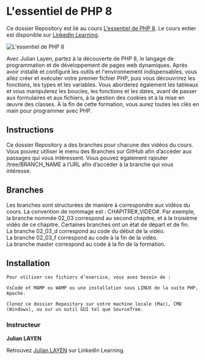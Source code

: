 # L'essentiel de PHP 8
Ce dossier Repository est lié au cours [L'essentiel de PHP 8][lil-course-url]. Le cours entier est disponible sur [LinkedIn Learning](www.linkedin.com/learning).

![L'essentiel de PHP 8](lil-thumbnail-url) 

Avec Julian Layen, partez à la découverte de PHP 8, le langage de programmation et de développement de pages web dynamiques. Après avoir installé et configuré les outils et l'environnement indispensables, vous allez créer et exécuter votre premier fichier PHP, puis vous découvrirez les fonctions, les types et les variables. Vous aborderez également les tableaux et vous manipulerez les boucles, les fonctions et les dates, avant de passer aux formulaires et aux fichiers, à la gestion des cookies et à la mise en œuvre des classes. À la fin de cette formation, vous aurez toutes les clés en main pour programmer avec PHP.

## Instructions
Ce dossier Repository a des branches pour chacune des vidéos du cours. Vous pouvez utiliser le menu des Branches sur GitHub afin d’accéder aux passages qui vous intéressent. Vous pouvez également rajouter /tree/BRANCH_NAME à l’URL afin d’accéder à la branche qui vous intéresse. 

## Branches
Les branches sont structurées de manière à correspondre aux vidéos du cours. La convention de nommage est : CHAPITRE#_VIDEO#. Par exemple, la branche nommée 02_03 correspond au second chapitre, et à la troisième vidéo de ce chapitre. Certaines branches ont un état de départ et de fin.  
La branche 02_03_d correspond au code du début de la vidéo.  
La branche 02_03_f correspond au code à la fin de la vidéo.  
La branche master correspond au code à la fin de la formation. 

## Installation
    Pour utiliser ces fichiers d’exercice, vous avez besoin de : 

    VsCode et MAMP ou WAMP ou une installation sous LINUX de la suite PHP, Apache. 

    Clonez ce dossier Repository sur votre machine locale (Mac), CMD (Windows), ou sur un outil GUI tel que SourceTree. 


### Instructeur

**Julian LAYEN** 

 Retrouvez [Julian LAYEN](https://www.linkedin.com/learning/instructors/julian-layen) sur LinkedIn Learning.

[lil-course-url]: 
[lil-thumbnail-url]: 
